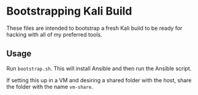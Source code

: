 # Bootstrapping Kali Build

These files are intended to bootstrap a fresh Kali build to be ready for hacking
with all of my preferred tools.

## Usage

Run `bootstrap.sh`. This will install Ansible and then run the Ansible script.

If setting this up in a VM and desiring a shared folder with the host, share
the folder with the name `vm-share`.
